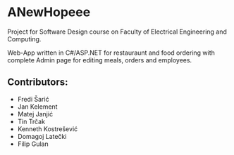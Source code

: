 ANewHopeee
==========

Project for Software Design course on Faculty of Electrical Engineering and Computing.

Web-App written in C#/ASP.NET for restauraunt and food ordering with complete Admin page for editing meals, orders and employees.

Contributors:
------------
* Fredi Šarić
* Jan Kelement
* Matej Janjić
* Tin Trčak
* Kenneth Kostrešević
* Domagoj Latečki
* Filip Gulan
